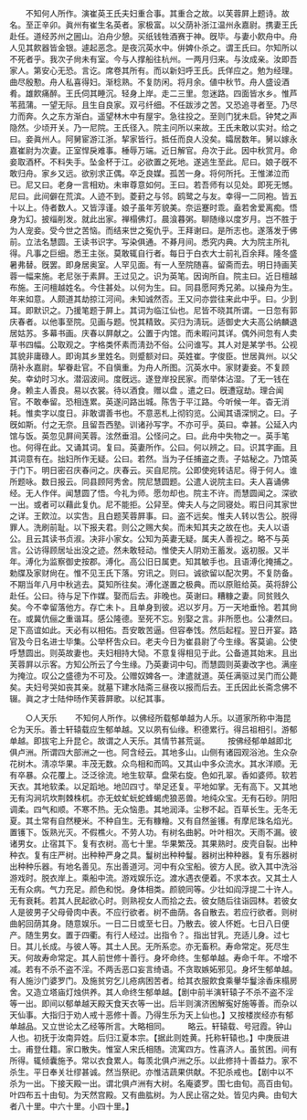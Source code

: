 <!-- { "loadSidebar": true } -->
　　不知何人所作。演崔英王氏夫妇重合事。其重合之故。以芙蓉屛上题诗。故名。至正辛卯。眞州有崔生名英者。家极富。以父荫补浙江温州永嘉尉。携妻王氏赴任。道经苏州之圌山。泊舟少憩。买纸钱牲酒赛于神。旣毕。与妻小飮舟中。舟人见其飮器皆金银。遽起恶念。是夜沉英水中。倂婢仆杀之。谓王氏曰。尔知所以不死者乎。我次子尙未有室。今与人撑船往杭州。一两月归来。与汝成亲。汝即吾家人。第安心无恐。言讫。席卷其所有。而以新妇呼王氏。氏佯应之。勉为经理。曲尽殷懃。舟人私喜得妇。渐稔熟。不复防闲。将月余。値中秋节。舟人盛设酒肴。雄飮痛醉。王氏伺其睡沉。轻身上岸。走二三里。忽迷路。四面皆水乡。惟芦苇菰蒲。一望无际。且生自良家。双弓纤细。不任跋涉之苦。又恐追寻者至。乃尽力而奔。久之东方渐白。遥望林木中有屋宇。急往投之。至则门犹未启。钟梵之声隐然。少顷开关。乃一尼院。王氏径入。院主问所以来故。王氏未敢以实对。给之曰。妾眞州人。阿舅宦游江浙。挈家皆行。抵任而良人没矣。孀居数年。舅以嫁永嘉崔尉为次妻。正室悍戾难事。棰辱万端。近日解官。舟次于此。因中秋赏月。命妾取酒杯。不料失手。坠金杯于江。必欲置之死地。遂逃生至此。尼曰。娘子旣不敢归舟。家乡又远。欲别求正偶。卒乏良媒。孤苦一身。将何所托。王惟涕泣而已。尼又曰。老身一言相劝。未审尊意如何。王曰。若吾师有以见处。即死无憾。尼曰。此间僻在荒滨。人迹不到。菱葑之与邻。鸥鹭之与友。幸得一二同袍。皆五十以上。侍者数人。又皆淳谨。娘子虽年芳貌美。奈运蹇时乖。盍若舍爱离痴。悟身为幻。披缁削发。就此出家。禅榻佛灯。晨湌暮粥。聊随缘以度岁月。岂不胜于为人宠妾。受今世之苦恼。而结来世之寃仇乎。王拜谢曰。是所志也。遂落发于佛前。立法名慧圆。王读书识字。写染俱通。不朞月间。悉究内典。大为院主所礼得。凡事之巨细。悉王主张。莫敢辄自行者。每日于白衣大士前礼百余拜。隆冬盛暑弗替。旣罢。即身居奥室。人罕见面。有一人至院随喜。留斋而去。明日持画芙蓉一幅来施。老尼张于素屛。王过见之。识为英笔。因询所自。院主曰。近日檀越布施。王问檀越姓名。今住甚处。以何为生。曰。同县愿阿秀兄弟。以操舟为生。年来如意。人颇道其劫掠江河间。未知诚然否。王又问亦尝往来此中乎。曰。少到耳。即默识之。乃援笔题于屛上。其词为临江仙也。尼皆不晓其所谓。一日忽有郭庆春者。以他事至院。见画与题。悦其精致。买归为淸玩。适御史大夫高公纳麟退居姑苏。多幕书画。庆春以屛献之。公置于内馆。而未暇问其详。偶外间忽有人卖草书四幅。公取观之。字格类怀素而淸劲不俗。公问谁写。其人对是某学书。公视其貌非庸碌人。即询其乡里姓名。则蹙额对曰。英姓崔。字俊臣。世居眞州。以父荫补永嘉尉。挈眷赴官。不自愼重。为舟人所图。沉英水中。家财妻妾。不复顾矣。幸幼时习水。潜泅波间。度旣远。遂登岸投民家。而举体沾湿。了无一钱在身。赖主人善良。易以衣裳。待以酒食。赠以盘 。遣之曰。旣遭寇劫。理合闻官。不敢奉留。恐相连累。英遂问路出城。陈吿于平江路。今听候一年。杳无消耗。惟卖字以度日。非敢谓善书也。不意恶札上彻钧览。公闻其语深悯之。曰。子旣如斯。付之无奈。且留吾西塾。训诸孙写字。不亦可乎。英曰。幸甚。公延入内馆与饭。英忽见屛间芙蓉。泫然垂泪。公怪问之。曰。此舟中失物之一。英手笔也。何得在此。又诵其词。复曰。英妻所作。公曰。何以辨之。曰。识其字画。且其词意有在。拙妇所作无疑。公曰。若然。当为子任捕盗之责。子姑秘之。乃馆英于门下。明日密召庆春问之。庆春云。买自尼院。公即使宛转诘尼。得于何人。谁所题咏。数日报云。同县顾阿秀舍。院尼慧圆题。公遣人说院主曰。夫人喜诵佛经。无人作伴。闻慧圆了悟。今礼为师。愿勿却也。院主不许。而慧圆闻之。深欲一出。或者可以藉此复仇。尼不能拒。公舁至。俾夫人与之同寝处。暇日问其家世之详。王飮泣。以实吿。且白题芙蓉屛事。曰。盗不远矣。惟夫人转以吿公。脱得罪人。洗刷前耻。以下报夫君。则公之赐大矣。而未知其夫之故在也。夫人以语公。且云其读书贞淑。决非小家女。公知为英妻无疑。属夫人善视之。略不与英言。公访得顾居址出没之迹。然未敢轻动。惟使夫人阴劝王蓄发。返初服。又半年。溥化为监察御史按郡。溥化。高公旧日属吏。知其敏手也。且语溥化掩捕之。勅牒及家财尙在。惟不见王氏下落。穷讯之。则曰。诚欲留以配次男。不复防备。不期当年八月中秋逃去。莫知所往矣。溥化遂置之极典。而以原赃给英。英将辞公赴任。公曰。待与足下作媒。娶而后去。非晚也。英谢曰。糟糠之妻。同贫贱久矣。今不幸留落他方。存亡未卜。且单身到彼。迟以岁月。万一天地垂怜。若其尙在。或冀伉俪之重谐耳。感公隆德。至死不忘。别娶之言。非所愿也。公凄然曰。足下高谊如此。天必有以相佑。吾安敢苦逼。但容奉饯。然后起程。翌日开宴。路官及今日名进士毕集。公举杯吿众曰。老夫今日为崔县尉了今生缘。客莫谕。公使呼慧圆出。则英故妻也。夫妇相持大恸。不意复得相见于此。公备道其始末。且出芙蓉屛以示客。方知公所云了今生缘。乃英妻词中句。而慧圆则英妻改字也。满座为掩泣。叹公之盛德为不可及。公赠奴婢各一。津遣就道。英任满驱过吴门而公薨矣。夫妇号哭如丧其亲。就墓下建水陆斋三昼夜以报而后去。王氏因此长斋念佛不辍。眞之才士陆仲旸作芙蓉屛歌。以纪其事。 

　　○人天乐 
　　不知何人所作。以佛经所载郁单越为人乐。以道家所称中海昆仑为天乐。善士轩辕载应生郁单越。又以夙有仙缘。积德累行。得吕祖相引。游郁单越。即拔宅上升昆仑。故谓之人天乐。其情节甚荒诞。 
　　按佛经郁单越即北俱卢洲。所谓四大部洲之一也。阿含经云。其地多山。山侧有诸园观浴池。生众杂花树木。淸凉华果。丰茂无数。众鸟相和而鸣。又其山中多众流水。其水洋顺。无有卒暴。众花覆上。泛泛徐流。地生软草。盘荣右旋。色如孔翠。香如婆师。软若天衣。其地软柔。以足蹈地。地凹四寸。举足还复。平地如掌。无有高下。又其地无有沟涧坑坎荆棘株杌。亦无蚊虻蚖蛇蜂蝎虎狼恶兽。地纯众宝。无有石砂。阴阳调柔。四气和顺。不寒不热。无众恼患。其地润泽。尘秽不起。百草长生。无冬无夏。其土常有自然粳米。不种自生。无有糠糩。又有自然釜镬。有摩尼珠名焰光。置镬下。饭熟光灭。不假樵火。不劳人功。有树名曲躬。叶叶相次。天雨不漏。彼诸男女。止宿其下。复有衣树。高七十里。华果繁茂。其果熟时。皮壳自裂。出种种衣。复有庄严树。出种种严身之具。鬘树出种种鬘。器树出种种器。复有乐器树出种种乐器。有地名善见。东出善道河。河中有众宝船。彼方人民。欲入其中洗浴游戏时。脱衣岸上。乘船中流。游戏娱乐讫。渡水遇衣便着。不求本衣。又其土人无有众病。气力充足。颜色和悦。身体相类。颜貌同等。少壮如阎浮提二十许人。无有衰耗。若其人民起欲心时。则熟视女人而拾之去。彼女随后往诣园林。若彼女人是彼男子父母骨肉中表。不应行欲者。树不曲荫。各自散去。若应行欲者。则树曲躬回荫其身。随意娱乐。一日二日或至七日。乃散去。彼人怀姙。七日八日便产。随生男女。置于四衢。有行人经过。出指令？。指出甘乳。充适儿身。过七日。其儿长成。与彼人等。其土人民。无所系恋。亦无畜积。寿命常定。死尽生天。何故寿命常定。其人前世修十善行。身坏命终。生郁单越。寿命千年。不增不减。若有不杀不盗不淫。不两舌恶口妄言绮语。不贪取嫉妬邪见。身坏生郁单越。有人施沙门婆罗门。及施贫穷乞儿疮病困苦者。给其衣服飮食乘轝华鬘涂香床榻房舍。又造立塔庙灯烛供养。其人命终生郁单越。【剧中前半演轩辕子不杀不盗不淫等一出。即间以郁单越天殿天食天衣等一出。后半则演济困解寃好施等善。而杂以天仙事。大指归于劝人戒十恶修十善。乃得生乐为天上仙也。】又按楼炭经亦有郁单越品。又立世论太乙经等所言。大略相同。 
　　略云。轩辕载、号冠霞。钟山人也。初抚于汝南异姓。后归江夏本宗。【据此则姓黄。托称轩辕也。】中庚辰进士。甫登仕籍。家口散失。惟室人宋氏相随。流寓四方。性喜济人。虽贫困。间有所得。辄倾囊施予。常以衣食累人。每羡北俱卢洲之乐。以此修持十善益力。家不杀生。平日奉关壮缪甚诚。然当祭祀。亦惟洁蔬果供献。不犯杀戒也。【剧中以不杀为一出。下接天殿一出。谓北俱卢洲有大树。名庵婆罗。围七由旬。高百由旬。叶四布五十由旬。为天然宫殿。又有曲肱树。为人民止宿之处。皆见内典。由旬大者八十里。中六十里。小四十里。】 

